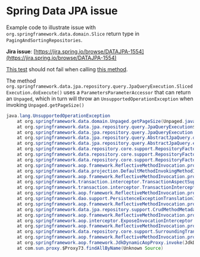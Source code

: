 # Spring Data JPA issue

Example code to illustrate issue with `org.springframework.data.domain.Slice` return type in 
`PagingAndSortingRepositories`.

**Jira issue**: [https://jira.spring.io/browse/DATAJPA-1554](https://jira.spring.io/browse/DATAJPA-1554)

[This test](https://github.com/sawano/spring-data-jpa-issue-1/blob/master/src/test/java/se/sawano/spring/data/jpa/issue/RepositoryTests.java#L24)
 should not fail when calling [this method](https://github.com/sawano/spring-data-jpa-issue-1/blob/master/src/main/java/se/sawano/spring/data/jpa/issue/PersonRepository.java#L10).

The method `org.springframework.data.jpa.repository.query.JpaQueryExecution.SlicedExecution.doExecute()` uses a
`ParametersParameterAccessor` that can return an `Unpaged`, which in turn will throw an `UnsupportedOperationException` when invoking 
`Unpaged.getPageSize()`

```java
java.lang.UnsupportedOperationException
	at org.springframework.data.domain.Unpaged.getPageSize(Unpaged.java:78)
	at org.springframework.data.jpa.repository.query.JpaQueryExecution$SlicedExecution.doExecute(JpaQueryExecution.java:164)
	at org.springframework.data.jpa.repository.query.JpaQueryExecution.execute(JpaQueryExecution.java:91)
	at org.springframework.data.jpa.repository.query.AbstractJpaQuery.doExecute(AbstractJpaQuery.java:136)
	at org.springframework.data.jpa.repository.query.AbstractJpaQuery.execute(AbstractJpaQuery.java:125)
	at org.springframework.data.repository.core.support.RepositoryFactorySupport$QueryExecutorMethodInterceptor.doInvoke(RepositoryFactorySupport.java:605)
	at org.springframework.data.repository.core.support.RepositoryFactorySupport$QueryExecutorMethodInterceptor.lambda$invoke$3(RepositoryFactorySupport.java:595)
	at org.springframework.data.repository.core.support.RepositoryFactorySupport$QueryExecutorMethodInterceptor.invoke(RepositoryFactorySupport.java:595)
	at org.springframework.aop.framework.ReflectiveMethodInvocation.proceed(ReflectiveMethodInvocation.java:186)
	at org.springframework.data.projection.DefaultMethodInvokingMethodInterceptor.invoke(DefaultMethodInvokingMethodInterceptor.java:59)
	at org.springframework.aop.framework.ReflectiveMethodInvocation.proceed(ReflectiveMethodInvocation.java:186)
	at org.springframework.transaction.interceptor.TransactionAspectSupport.invokeWithinTransaction(TransactionAspectSupport.java:295)
	at org.springframework.transaction.interceptor.TransactionInterceptor.invoke(TransactionInterceptor.java:98)
	at org.springframework.aop.framework.ReflectiveMethodInvocation.proceed(ReflectiveMethodInvocation.java:186)
	at org.springframework.dao.support.PersistenceExceptionTranslationInterceptor.invoke(PersistenceExceptionTranslationInterceptor.java:139)
	at org.springframework.aop.framework.ReflectiveMethodInvocation.proceed(ReflectiveMethodInvocation.java:186)
	at org.springframework.data.jpa.repository.support.CrudMethodMetadataPostProcessor$CrudMethodMetadataPopulatingMethodInterceptor.invoke(CrudMethodMetadataPostProcessor.java:138)
	at org.springframework.aop.framework.ReflectiveMethodInvocation.proceed(ReflectiveMethodInvocation.java:186)
	at org.springframework.aop.interceptor.ExposeInvocationInterceptor.invoke(ExposeInvocationInterceptor.java:93)
	at org.springframework.aop.framework.ReflectiveMethodInvocation.proceed(ReflectiveMethodInvocation.java:186)
	at org.springframework.data.repository.core.support.SurroundingTransactionDetectorMethodInterceptor.invoke(SurroundingTransactionDetectorMethodInterceptor.java:61)
	at org.springframework.aop.framework.ReflectiveMethodInvocation.proceed(ReflectiveMethodInvocation.java:186)
	at org.springframework.aop.framework.JdkDynamicAopProxy.invoke(JdkDynamicAopProxy.java:212)
	at com.sun.proxy.$Proxy73.findAllByName(Unknown Source)
```
